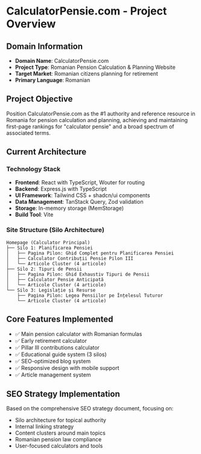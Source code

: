 # CalculatorPensie.com - Project Overview

## Domain Information
- **Domain Name**: CalculatorPensie.com
- **Project Type**: Romanian Pension Calculation & Planning Website
- **Target Market**: Romanian citizens planning for retirement
- **Primary Language**: Romanian

## Project Objective
Position CalculatorPensie.com as the #1 authority and reference resource in Romania for pension calculation and planning, achieving and maintaining first-page rankings for "calculator pensie" and a broad spectrum of associated terms.

## Current Architecture
### Technology Stack
- **Frontend**: React with TypeScript, Wouter for routing
- **Backend**: Express.js with TypeScript
- **UI Framework**: Tailwind CSS + shadcn/ui components
- **Data Management**: TanStack Query, Zod validation
- **Storage**: In-memory storage (MemStorage)
- **Build Tool**: Vite

### Site Structure (Silo Architecture)
```
Homepage (Calculator Principal)
├── Silo 1: Planificarea Pensiei
│   ├── Pagina Pilon: Ghid Complet pentru Planificarea Pensiei
│   ├── Calculator Contribuții Pensie Pilon III
│   └── Articole Cluster (4 articole)
├── Silo 2: Tipuri de Pensii  
│   ├── Pagina Pilon: Ghid Exhaustiv Tipuri de Pensii
│   ├── Calculator Pensie Anticipată
│   └── Articole Cluster (4 articole)
└── Silo 3: Legislație și Resurse
    ├── Pagina Pilon: Legea Pensiilor pe Înțelesul Tuturor
    └── Articole Cluster (4 articole)
```

## Core Features Implemented
- ✅ Main pension calculator with Romanian formulas
- ✅ Early retirement calculator
- ✅ Pillar III contributions calculator
- ✅ Educational guide system (3 silos)
- ✅ SEO-optimized blog system
- ✅ Responsive design with mobile support
- ✅ Article management system

## SEO Strategy Implementation
Based on the comprehensive SEO strategy document, focusing on:
- Silo architecture for topical authority
- Internal linking strategy
- Content clusters around main topics
- Romanian pension law compliance
- User-focused calculators and tools
